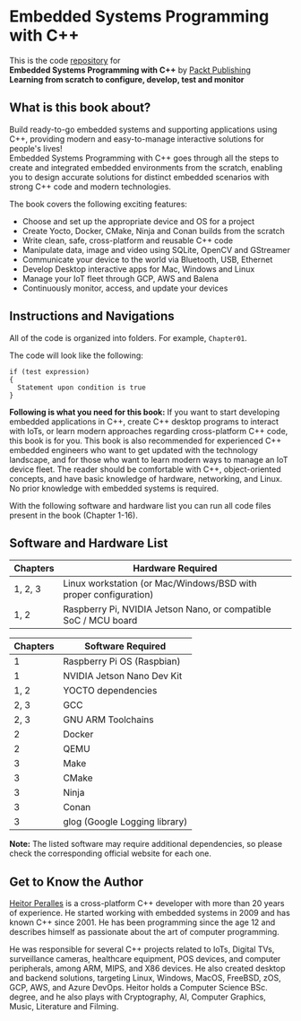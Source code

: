 # Embedded Systems Programming with C++

This is the code [repository](https://github.com/PacktPublishing/Embedded-Systems-Programming-with-Cxx) for<br>
**Embedded Systems Programming with C++** by [Packt Publishing](https://www.packtpub.com/)<br>
**Learning from scratch to configure, develop, test and monitor**

## What is this book about?

Build ready-to-go embedded systems and supporting applications using C++, providing modern and easy-to-manage interactive solutions for people's lives!<br>
Embedded Systems Programming with C++ goes through all the steps to create and integrated embedded environments from the scratch, enabling you to design accurate solutions for distinct embedded scenarios with strong C++ code and modern technologies.

The book covers the following exciting features:
* Choose and set up the appropriate device and OS for a project
* Create Yocto, Docker, CMake, Ninja and Conan builds from the scratch
* Write clean, safe, cross-platform and reusable C++ code
* Manipulate data, image and video using SQLite, OpenCV and GStreamer
* Communicate your device to the world via Bluetooth, USB, Ethernet
* Develop Desktop interactive apps for Mac, Windows and Linux
* Manage your IoT fleet through GCP, AWS and Balena
* Continuously monitor, access, and update your devices 

## Instructions and Navigations

All of the code is organized into folders. For example, `Chapter01`.

The code will look like the following:

```
if (test expression)
{
  Statement upon condition is true
}
```

**Following is what you need for this book:**
If you want to start developing embedded applications in C++, create C++ desktop programs to interact with IoTs, or learn modern approaches regarding cross-platform C++ code, this book is for you. This book is also recommended for experienced C++ embedded engineers who want to get updated with the technology landscape, and for those who want to learn modern ways to manage an IoT device fleet. The reader should be comfortable with C++, object-oriented concepts, and have basic knowledge of hardware, networking, and Linux. No prior knowledge with embedded systems is required.

With the following software and hardware list you can run all code files present in the book (Chapter 1-16).

## Software and Hardware List

| Chapters                        | Hardware Required
| ------------------------------- | ----------------------------------------------------------------- |
| 1, 2, 3                         | Linux workstation (or Mac/Windows/BSD with proper configuration)  |
| 1, 2                            | Raspberry Pi, NVIDIA Jetson Nano, or compatible SoC / MCU board   |

| Chapters                        | Software Required           |
| ------------------------------- | --------------------------- |
| 1                               | Raspberry Pi OS (Raspbian)    |
| 1                               | NVIDIA Jetson Nano Dev Kit    |
| 1, 2                            | YOCTO dependencies            |
| 2, 3                            | GCC                           |
| 2, 3                            | GNU ARM Toolchains            |
| 2                               | Docker                        |
| 2                               | QEMU                          |
| 3                               | Make                          |
| 3                               | CMake                         |
| 3                               | Ninja                         |
| 3                               | Conan                         |
| 3                               | glog (Google Logging library) |

**Note:** The listed software may require additional dependencies, so please check the corresponding official website for each one.

## Get to Know the Author

[Heitor Peralles](mailto:heitorgp@gmail.com) is a cross-platform C++ developer with more than 20 years of experience. He started working with embedded systems in 2009 and has known C++ since 2001. He has been programming since the age 12 and describes himself as passionate about the art of computer programming. 

He was responsible for several C++ projects related to IoTs, Digital TVs, surveillance cameras, healthcare equipment, POS devices, and computer peripherals, among ARM, MIPS, and X86 devices. He also created desktop and backend solutions, targeting Linux, Windows, MacOS, FreeBSD, zOS, GCP, AWS, and Azure DevOps. Heitor holds a Computer Science BSc. degree, and he also plays with Cryptography, AI, Computer Graphics, Music, Literature and Filming.
